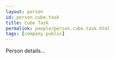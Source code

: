 ```yaml
---
layout: person
id: person.cube.task
title: Cube Task
permalink: people/person.cube.task.html
tags: [company.public]
---
```


Person details...